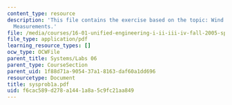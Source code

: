 ```yaml
---
content_type: resource
description: 'This file contains the exercise based on the topic: Wind Tunnel Pitot
  Measurements.'
file: /media/courses/16-01-unified-engineering-i-ii-iii-iv-fall-2005-spring-2006/f6cac589d278a1441a8a5c9fc21aa849_sysprob1a.pdf
file_type: application/pdf
learning_resource_types: []
ocw_type: OCWFile
parent_title: Systems/Labs 06
parent_type: CourseSection
parent_uid: 1f88d71a-9054-37a1-8163-daf60a1dd696
resourcetype: Document
title: sysprob1a.pdf
uid: f6cac589-d278-a144-1a8a-5c9fc21aa849
---
```

